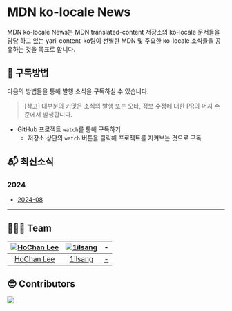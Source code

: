 # MDN ko-locale News

MDN ko-locale News는 MDN translated-content 저장소의 ko-locale 문서들을 담당 하고 있는 yari-content-ko팀이 선별한 MDN 및 주요한 ko-locale 소식들을 공유하는 것을 목표로 합니다.

## 🔔 구독방법

다음의 방법들을 통해 발행 소식을 구독하실 수 있습니다.

> [참고] 대부분의 커밋은 소식의 발행 또는 오타, 정보 수정에 대한 PR의 머지 수준에서 발생합니다.

- GitHub 프로젝트 `watch`를 통해 구독하기
  - 저장소 상단의 `watch` 버튼을 클릭해 프로젝트를 지켜보는 것으로 구독

## :mailbox_with_mail: 최신소식

### 2024

- [2024-08](/news/2024-08.md)

---

## 🧑🏻‍💻 Team

| [![HoChan Lee](https://avatars.githubusercontent.com/u/22424891?s=150&v=4)](https://github.com/hochan222) |   [![1ilsang](https://avatars.githubusercontent.com/u/23524849?s=150&v=4)](https://github.com/1ilsang)    |   -    |
| :-------------------------------------------------------------------------------------------------------: | :----: | :----: |
|                                [HoChan Lee](https://github.com/hochan222)                                 | [1ilsang](https://github.com/1ilsang) | [-](#) |

## 😎 Contributors

<a href="https://github.com/yari-content-ko/mdn-ko-news/graphs/contributors">
  <img src="https://contrib.rocks/image?repo=yari-content-ko/mdn-ko-news" />
</a>
